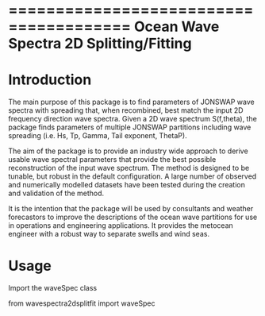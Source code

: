 =======================================
Ocean Wave Spectra 2D Splitting/Fitting
=======================================

Introduction
============

The main purpose of this package is to find parameters of JONSWAP wave spectra with spreading that, when recombined,
 best match the input 2D frequency direction wave spectra.  Given a 2D wave spectrum S(f,theta), the package
 finds parameters of multiple JONSWAP partitions including wave spreading (i.e. Hs, Tp, Gamma, Tail exponent, ThetaP).  

The aim of the package is to provide an industry wide approach to derive usable wave spectral parameters that
provide the best possible reconstruction of the input wave spectrum.  The method is designed to be tunable, but
robust in the default configuration.  A large number of observed and numerically modelled datasets have been tested 
during the creation and validation of the method.

It is the intention that the package will be used by consultants and weather forecastors to improve the descriptions
of the ocean wave partitions for use in operations and engineering applications.  It provides the metocean engineer
with a robust way to separate swells and wind seas.


Usage
=====

Import the waveSpec class

from wavespectra2dsplitfit import waveSpec

